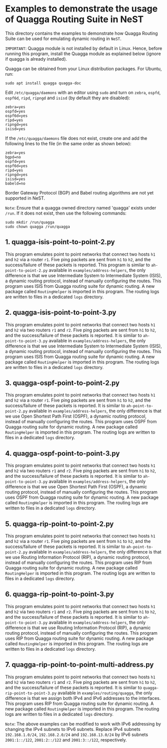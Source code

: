 # Examples to demonstrate the usage of Quagga Routing Suite in NeST

This directory contains the examples to demonstrate how Quagga Routing Suite
can be used for emulating dynamic routing in `NeST`.

`IMPORTANT`: Quagga module is not installed by default in Linux. Hence, before
running this program, install the Quagga module as explained below (ignore if
quagga is already installed).

Quagga can be obtained from your Linux distribution packages. For Ubuntu, run:

```shell
sudo apt install quagga quagga-doc
```

Edit `/etc/quagga/daemons` with an editor using `sudo` and turn on `zebra`,
`ospfd`, `ospf6d`, `ripd`, `ripngd` and `isisd` (by default they are disabled):

```shell
zebra=yes
ospfd=yes
ospf6d=yes
ripd=yes
ripngd=yes
isisd=yes
```

If the `/etc/quagga/daemons` file does not exist, create one and add the
following lines to the file (in the same order as shown below):

```shell
zebra=yes
bgpd=no
ospfd=yes
ospf6d=yes
ripd=yes
ripngd=yes
isisd=yes
babeld=no
```

Border Gateway Protocol (BGP) and Babel routing algorithms are not yet
supported in NeST.

`Note`: Ensure that a quagga owned directory named 'quagga' exists under
`/run`. If it does not exist, then use the following commands:

```shell
sudo mkdir /run/quagga
sudo chown quagga /run/quagga
```

## 1. quagga-isis-point-to-point-2.py
This program emulates point to point networks that connect two hosts `h1`
and `h2` via a router `r1`. Five ping packets are sent from `h1` to `h2`, and
the success/failure of these packets is reported. This program is similar to
`ah-point-to-point-2.py` available in `examples/address-helpers`, the only
difference is that we use Intermediate System to Intermediate System (ISIS),
a dynamic routing protocol, instead of manually configuring the routes. This
program uses ISIS from Quagga routing suite for dynamic routing. A new
package called `RoutingHelper` is imported in this program. The routing logs
are written to files in a dedicated `logs` directory.

<!-- The below snippet will render example code in docs website -->
<!-- #DOCS_INCLUDE: quagga-isis-point-to-point-2.py -->

## 2. quagga-isis-point-to-point-3.py
This program emulates point to point networks that connect two hosts `h1` and
`h2` via two routers `r1` and `r2`. Five ping packets are sent from `h1` to
`h2`, and the success/failure of these packets is reported. It is similar to
`ah-point-to-point-3.py` available in `examples/address-helpers`, the only
difference is that we use Intermediate System to Intermediate System (ISIS),
a dynamic routing protocol, instead of manually configuring the routes. This
program uses ISIS from Quagga routing suite for dynamic routing. A new package
called `RoutingHelper` is imported in this program. The routing logs are
written to files in a dedicated `logs` directory.

<!-- The below snippet will render example code in docs website -->
<!-- #DOCS_INCLUDE: quagga-isis-point-to-point-3.py -->

## 3. quagga-ospf-point-to-point-2.py
This program emulates point to point networks that connect two hosts `h1`
and `h2` via a router `r1`. Five ping packets are sent from `h1` to `h2`, and
the success/failure of these packets is reported. It is similar to
`ah-point-to-point-2.py` available in `examples/address-helpers`, the only
difference is that we use Open Shortest Path First (OSPF), a dynamic routing
protocol, instead of manually configuring the routes. This program uses OSPF
from Quagga routing suite for dynamic routing. A new package called
`RoutingHelper` is imported in this program. The routing logs are written to
files in a dedicated `logs` directory.

<!-- The below snippet will render example code in docs website -->
<!-- #DOCS_INCLUDE: quagga-ospf-point-to-point-2.py -->

## 4. quagga-ospf-point-to-point-3.py
This program emulates point to point networks that connect two hosts `h1` and
`h2` via two routers `r1` and `r2`. Five ping packets are sent from `h1` to
`h2`, and the success/failure of these packets is reported. It is similar to
`ah-point-to-point-3.py` available in `examples/address-helpers`, the only
difference is that we use Open Shortest Path First (OSPF), a dynamic routing
protocol, instead of manually configuring the routes. This program uses OSPF
from Quagga routing suite for dynamic routing. A new package called
`RoutingHelper` is imported in this program. The routing logs are written to
files in a dedicated `logs` directory.

<!-- The below snippet will render example code in docs website -->
<!-- #DOCS_INCLUDE: quagga-ospf-point-to-point-3.py -->

## 5. quagga-rip-point-to-point-2.py
This program emulates point to point networks that connect two hosts `h1`
and `h2` via a router `r1`. Five ping packets are sent from `h1` to `h2`, and
the success/failure of these packets is reported. It is similar to
`ah-point-to-point-2.py` available in `examples/address-helpers`, the only
difference is that we use Routing Information Protocol (RIP), a dynamic routing
protocol, instead of manually configuring the routes. This program uses RIP
from Quagga routing suite for dynamic routing. A new package called
`RoutingHelper` is imported in this program. The routing logs are written to
files in a dedicated `logs` directory.

<!-- The below snippet will render example code in docs website -->
<!-- #DOCS_INCLUDE: quagga-rip-point-to-point-2.py -->

## 6. quagga-rip-point-to-point-3.py
This program emulates point to point networks that connect two hosts `h1` and
`h2` via two routers `r1` and `r2`. Five ping packets are sent from `h1` to
`h2`, and the success/failure of these packets is reported. It is similar to
`ah-point-to-point-3.py` available in `examples/address-helpers`, the only
difference is that we use Routing Information Protocol (RIP), a dynamic routing
protocol, instead of manually configuring the routes. This program uses RIP
from Quagga routing suite for dynamic routing. A new package called
`RoutingHelper` is imported in this program. The routing logs are written to
files in a dedicated `logs` directory.

<!-- The below snippet will render example code in docs website -->
<!-- #DOCS_INCLUDE: quagga-rip-point-to-point-3.py -->

## 7. quagga-rip-point-to-point-multi-address.py
This program emulates point to point networks that connect two hosts `h1` and
`h2` via two routers `r1` and `r2`. Five ping packets are sent from `h1` to
`h2`, and the success/failure of these packets is reported. It is similar to
`quagga-rip-point-to-point-3.py` available in `examples/routing/quagga`, the
only difference is that we assign both IPv4 and IPv6 addresses to the
interfaces. This program uses RIP from Quagga routing suite for dynamic
routing. A new package called `RoutingHelper` is imported in this program.
The routing logs are written to files in a dedicated `logs` directory.

<!-- The below snippet will render example code in docs website -->
<!-- #DOCS_INCLUDE: quagga-rip-point-to-point-multi-address.py -->

`Note`: The above examples can be modified to work with IPv6 addressing by
changing the IPv4 subnets to IPv6 subnets. Replace IPv4 subnets
`192.168.1.0/24`, `192.168.2.0/24` and `192.168.13.0/24` by IPv6 subnets
`2001:1::/122`, `2001:2::/122` and `2001:3::/122`, respectively.
